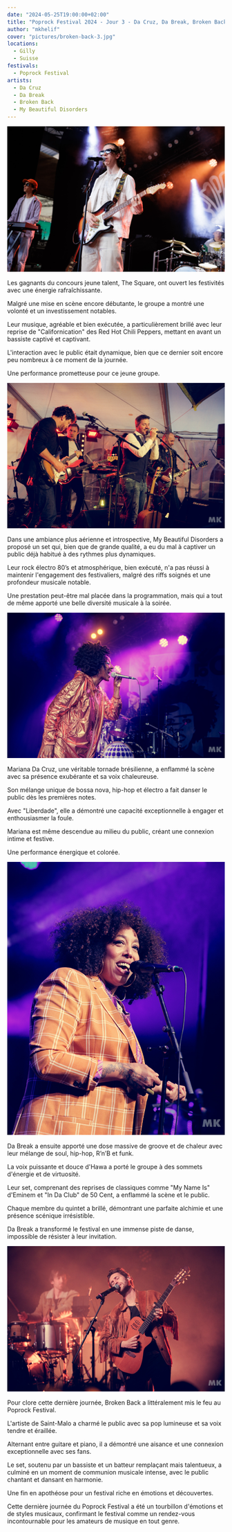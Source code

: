 ```yaml
---
date: "2024-05-25T19:00:00+02:00"
title: "Poprock Festival 2024 - Jour 3 - Da Cruz, Da Break, Broken Back, My Beautiful Disorders"
author: "mkhelif"
cover: "pictures/broken-back-3.jpg"
locations:
  - Gilly
  - Suisse
festivals:
  - Poprock Festival
artists:
  - Da Cruz
  - Da Break
  - Broken Back
  - My Beautiful Disorders
---
```


![The Square](pictures/the-square-1.jpg)

Les gagnants du concours jeune talent, The Square, ont ouvert les festivités avec une énergie rafraîchissante.

Malgré une mise en scène encore débutante, le groupe a montré une volonté et un investissement notables.

Leur musique, agréable et bien exécutée, a particulièrement brillé avec leur reprise de "Californication" des Red Hot
Chili Peppers, mettant en avant un bassiste captivé et captivant.

L'interaction avec le public était dynamique, bien que ce dernier soit encore peu nombreux à ce moment de la journée.

Une performance prometteuse pour ce jeune groupe.


![My Beautiful Disorders](pictures/my-beautiful-disorders.jpg)

Dans une ambiance plus aérienne et introspective, My Beautiful Disorders a proposé un set qui, bien que de grande
qualité, a eu du mal à captiver un public déjà habitué à des rythmes plus dynamiques.

Leur rock électro 80’s et atmosphérique, bien exécuté, n'a pas réussi à maintenir l'engagement des festivaliers, malgré
des riffs soignés et une profondeur musicale notable.

Une prestation peut-être mal placée dans la programmation, mais qui a tout de même apporté une belle diversité musicale
à la soirée.


![Da Cruz](pictures/da-cruz-1.jpg)

Mariana Da Cruz, une véritable tornade brésilienne, a enflammé la scène avec sa présence exubérante et sa voix
chaleureuse.

Son mélange unique de bossa nova, hip-hop et électro a fait danser le public dès les premières notes.

Avec "Liberdade", elle a démontré une capacité exceptionnelle à engager et enthousiasmer la foule.

Mariana est même descendue au milieu du public, créant une connexion intime et festive.

Une performance énergique et colorée.


![Da Break](pictures/da-break-1.jpg)

Da Break a ensuite apporté une dose massive de groove et de chaleur avec leur mélange de soul, hip-hop, R’n’B et funk.

La voix puissante et douce d'Hawa a porté le groupe à des sommets d'énergie et de virtuosité.

Leur set, comprenant des reprises de classiques comme "My Name Is" d'Eminem et "In Da Club" de 50 Cent, a enflammé la
scène et le public.

Chaque membre du quintet a brillé, démontrant une parfaite alchimie et une présence scénique irrésistible.

Da Break a transformé le festival en une immense piste de danse, impossible de résister à leur invitation.


![Broken Back](pictures/broken-back-3.jpg)

Pour clore cette dernière journée, Broken Back a littéralement mis le feu au Poprock Festival.

L'artiste de Saint-Malo a charmé le public avec sa pop lumineuse et sa voix tendre et éraillée.

Alternant entre guitare et piano, il a démontré une aisance et une connexion exceptionnelle avec ses fans.

Le set, soutenu par un bassiste et un batteur remplaçant mais talentueux, a culminé en un moment de communion musicale
intense, avec le public chantant et dansant en harmonie.

Une fin en apothéose pour un festival riche en émotions et découvertes.

Cette dernière journée du Poprock Festival a été un tourbillon d'émotions et de styles musicaux, confirmant le festival
comme un rendez-vous incontournable pour les amateurs de musique en tout genre.
